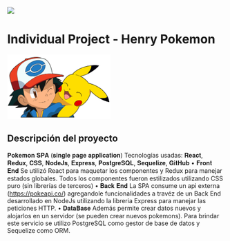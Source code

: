 <p align='left'>
    <img src='https://static.wixstatic.com/media/85087f_0d84cbeaeb824fca8f7ff18d7c9eaafd~mv2.png/v1/fill/w_160,h_30,al_c,q_85,usm_0.66_1.00_0.01/Logo_completo_Color_1PNG.webp' </img>
</p>

# Individual Project - Henry Pokemon

<p align="left">
  <img height="150" src="./pokemon.png" />
</p>

## Descripción del proyecto

𝐏𝐨𝐤𝐞𝐦𝐨𝐧 𝐒𝐏𝐀 (𝐬𝐢𝐧𝐠𝐥𝐞 𝐩𝐚𝐠𝐞 𝐚𝐩𝐩𝐥𝐢𝐜𝐚𝐭𝐢𝐨𝐧)
Tecnologías usadas: 𝐑𝐞𝐚𝐜𝐭, 𝐑𝐞𝐝𝐮𝐱, 𝐂𝐒𝐒, 𝐍𝐨𝐝𝐞𝐉𝐬, 𝐄𝐱𝐩𝐫𝐞𝐬𝐬, 𝐏𝐨𝐬𝐭𝐠𝐫𝐞𝐒𝐐𝐋, 𝐒𝐞𝐪𝐮𝐞𝐥𝐢𝐳𝐞, 𝐆𝐢𝐭𝐇𝐮𝐛
• 𝐅𝐫𝐨𝐧𝐭 𝐄𝐧𝐝
Se utilizó React para maquetar los componentes y Redux para manejar estados globales.
Todos los componentes fueron estilizados utilizando CSS puro (sin librerías de terceros)
• 𝐁𝐚𝐜𝐤 𝐄𝐧𝐝
La SPA consume un api externa (https://pokeapi.co/) agregandole funcionalidades a travéz de un Back End desarrollado en NodeJs utilizando la libreria Express para manejar las peticiones HTTP.
• 𝐃𝐚𝐭𝐚𝐁𝐚𝐬𝐞
Además permite crear datos nuevos y alojarlos en un servidor (se pueden crear nuevos pokemons). Para brindar este servicio se utilizo PostgreSQL como gestor de base de datos y Sequelize como ORM.
